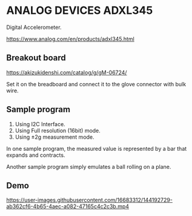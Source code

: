 # ANALOG DEVICES ADXL345

Digital Accelerometer.

https://www.analog.com/en/products/adxl345.html


## Breakout board

https://akizukidenshi.com/catalog/g/gM-06724/

Set it on the breadboard and connect it to the glove connector with bulk wire.


## Sample program

1. Using I2C Interface.
2. Using Full resolution (16bit) mode.
3. Using ±2g measurement mode.

In one sample program, the measured value is represented by a bar that expands and contracts.

Another sample program simply emulates a ball rolling on a plane.


## Demo

https://user-images.githubusercontent.com/16683312/144192729-ab362cf6-4b65-4aec-a082-47165c4c2c3b.mp4
